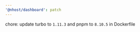 ```yaml
---
'@nhost/dashboard': patch
---
```


chore: update turbo to `1.11.3` and pnpm to `8.10.5` in Dockerfile
